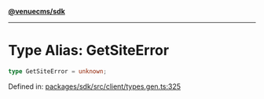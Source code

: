 [**@venuecms/sdk**](../Index.md)

***

# Type Alias: GetSiteError

```ts
type GetSiteError = unknown;
```

Defined in: [packages/sdk/src/client/types.gen.ts:325](https://github.com/venuecms/sdk/blob/bc8b8c4174423a3d8d92fe0cce4d46883acf7584/packages/sdk/src/client/types.gen.ts#L325)
